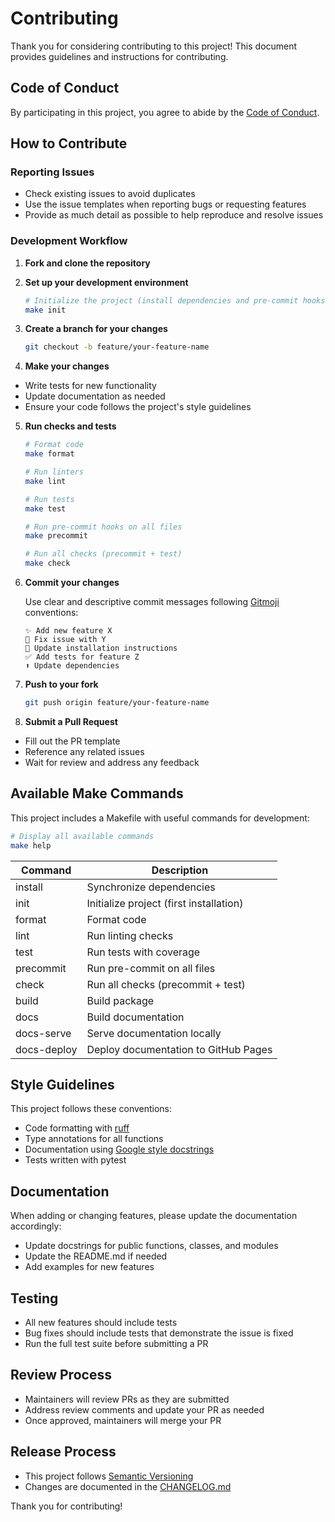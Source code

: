 # Contributing

Thank you for considering contributing to this project! This document provides
guidelines and instructions for contributing.

## Code of Conduct

By participating in this project, you agree to abide by
the [Code of Conduct](CODE_OF_CONDUCT.md).

## How to Contribute

### Reporting Issues

- Check existing issues to avoid duplicates
- Use the issue templates when reporting bugs or requesting features
- Provide as much detail as possible to help reproduce and resolve issues

### Development Workflow

1. **Fork and clone the repository**

2. **Set up your development environment**
   ```sh
   # Initialize the project (install dependencies and pre-commit hooks)
   make init
   ```

3. **Create a branch for your changes**
   ```sh
   git checkout -b feature/your-feature-name
   ```

4. **Make your changes**

- Write tests for new functionality
- Update documentation as needed
- Ensure your code follows the project's style guidelines

5. **Run checks and tests**
   ```sh
   # Format code
   make format
   
   # Run linters
   make lint
   
   # Run tests
   make test
   
   # Run pre-commit hooks on all files
   make precommit
   
   # Run all checks (precommit + test)
   make check
   ```

6. **Commit your changes**

   Use clear and descriptive commit messages
   following [Gitmoji](https://gitmoji.dev/) conventions:

   ```
   ✨ Add new feature X
   🐛 Fix issue with Y
   📝 Update installation instructions
   ✅ Add tests for feature Z
   ⬆️ Update dependencies
   ```

7. **Push to your fork**
   ```sh
   git push origin feature/your-feature-name
   ```

8. **Submit a Pull Request**

- Fill out the PR template
- Reference any related issues
- Wait for review and address any feedback

## Available Make Commands

This project includes a Makefile with useful commands for development:

```sh
# Display all available commands
make help
```

| Command     | Description                             |
|-------------|-----------------------------------------|
| install     | Synchronize dependencies                |
| init        | Initialize project (first installation) |
| format      | Format code                             |
| lint        | Run linting checks                      |
| test        | Run tests with coverage                 |
| precommit   | Run pre-commit on all files             |
| check       | Run all checks (precommit + test)       |
| build       | Build package                           | 
| docs        | Build documentation                     |
| docs-serve  | Serve documentation locally             |
| docs-deploy | Deploy documentation to GitHub Pages    |

## Style Guidelines

This project follows these conventions:

- Code formatting with [ruff](https://docs.astral.sh/ruff/)
- Type annotations for all functions
- Documentation
  using [Google style docstrings](https://sphinxcontrib-napoleon.readthedocs.io/en/latest/example_google.html)
- Tests written with pytest

## Documentation

When adding or changing features, please update the documentation accordingly:

- Update docstrings for public functions, classes, and modules
- Update the README.md if needed
- Add examples for new features

## Testing

- All new features should include tests
- Bug fixes should include tests that demonstrate the issue is fixed
- Run the full test suite before submitting a PR

## Review Process

- Maintainers will review PRs as they are submitted
- Address review comments and update your PR as needed
- Once approved, maintainers will merge your PR

## Release Process

- This project follows [Semantic Versioning](https://semver.org/)
- Changes are documented in the [CHANGELOG.md](CHANGELOG.md)

Thank you for contributing!
